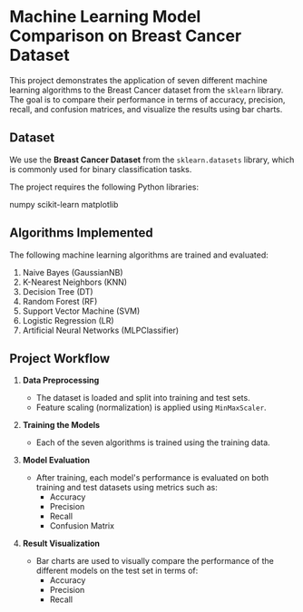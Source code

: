 # Machine Learning Model Comparison on Breast Cancer Dataset

This project demonstrates the application of seven different machine learning algorithms to the Breast Cancer dataset from the `sklearn` library. The goal is to compare their performance in terms of accuracy, precision, recall, and confusion matrices, and visualize the results using bar charts.

## Dataset
We use the **Breast Cancer Dataset** from the `sklearn.datasets` library, which is commonly used for binary classification tasks.

The project requires the following Python libraries:

numpy
scikit-learn
matplotlib


## Algorithms Implemented
The following machine learning algorithms are trained and evaluated:

1. Naive Bayes (GaussianNB)
2. K-Nearest Neighbors (KNN)
3. Decision Tree (DT)
4. Random Forest (RF)
5. Support Vector Machine (SVM)
6. Logistic Regression (LR)
7. Artificial Neural Networks (MLPClassifier)

## Project Workflow

1. **Data Preprocessing**
   - The dataset is loaded and split into training and test sets.
   - Feature scaling (normalization) is applied using `MinMaxScaler`.

2. **Training the Models**
   - Each of the seven algorithms is trained using the training data.
   
3. **Model Evaluation**
   - After training, each model's performance is evaluated on both training and test datasets using metrics such as:
     - Accuracy
     - Precision
     - Recall
     - Confusion Matrix
     
4. **Result Visualization**
   - Bar charts are used to visually compare the performance of the different models on the test set in terms of:
     - Accuracy
     - Precision
     - Recall

